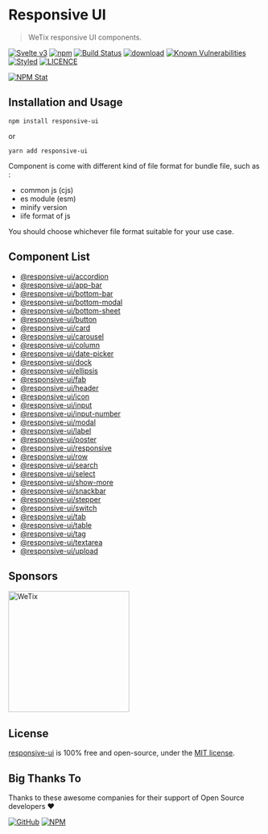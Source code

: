 # Responsive UI

> WeTix responsive UI components.

<p>

[![Svelte v3](https://img.shields.io/badge/svelte-v3-orange.svg)](https://svelte.dev)
[![npm](https://img.shields.io/npm/v/responsive-ui.svg)](https://www.npmjs.com/package/responsive-ui)
[![Build Status](https://github.com/wetix/responsive-ui/workflows/test/badge.svg?branch=main)](https://github.com/wetix/responsive-ui)
[![download](https://img.shields.io/npm/dw/responsive-ui.svg)](https://www.npmjs.com/package/responsive-ui)
[![Known Vulnerabilities](https://snyk.io/test/github/wetix/responsive-ui/badge.svg)](https://snyk.io/test/github/wetix/responsive-ui)
[![Styled](https://img.shields.io/badge/styled_with-prettier-ff69b4.svg)](https://github.com/prettier/prettier)
[![LICENCE](https://img.shields.io/github/license/wetix/responsive-ui)](https://github.com/wetix/responsive-ui/blob/main/LICENSE)

[![NPM Stat](https://nodei.co/npm/responsive-ui.png)](https://www.npmjs.com/package/responsive-ui)

</p>

## Installation and Usage

```console
npm install responsive-ui
```

or

```console
yarn add responsive-ui
```

Component is come with different kind of file format for bundle file, such as :

- common js (cjs)
- es module (esm)
- minify version
- iife format of js

You should choose whichever file format suitable for your use case.

## Component List

- [@responsive-ui/accordion](https://github.com/wetix/responsive-ui/tree/main/components/accordion)
- [@responsive-ui/app-bar](https://github.com/wetix/responsive-ui/tree/main/components/app-bar)
- [@responsive-ui/bottom-bar](https://github.com/wetix/responsive-ui/tree/main/components/bottom-bar)
- [@responsive-ui/bottom-modal](https://github.com/wetix/responsive-ui/tree/main/components/bottom-modal)
- [@responsive-ui/bottom-sheet](https://github.com/wetix/responsive-ui/tree/main/components/bottom-sheet)
- [@responsive-ui/button](https://github.com/wetix/responsive-ui/tree/main/components/button)
- [@responsive-ui/card](https://github.com/wetix/responsive-ui/tree/main/components/card)
- [@responsive-ui/carousel](https://github.com/wetix/responsive-ui/tree/main/components/carousel)
- [@responsive-ui/column](https://github.com/wetix/responsive-ui/tree/main/components/column)
- [@responsive-ui/date-picker](https://github.com/wetix/responsive-ui/tree/main/components/date-picker)
- [@responsive-ui/dock](https://github.com/wetix/responsive-ui/tree/main/components/dock)
- [@responsive-ui/ellipsis](https://github.com/wetix/responsive-ui/tree/main/components/ellipsis)
- [@responsive-ui/fab](https://github.com/wetix/responsive-ui/tree/main/components/fab)
- [@responsive-ui/header](https://github.com/wetix/responsive-ui/tree/main/components/header)
- [@responsive-ui/icon](https://github.com/wetix/responsive-ui/tree/main/components/icon)
- [@responsive-ui/input](https://github.com/wetix/responsive-ui/tree/main/components/input)
- [@responsive-ui/input-number](https://github.com/wetix/responsive-ui/tree/main/components/input-number)
- [@responsive-ui/modal](https://github.com/wetix/responsive-ui/tree/main/components/modal)
- [@responsive-ui/label](https://github.com/wetix/responsive-ui/tree/main/components/label)
- [@responsive-ui/poster](https://github.com/wetix/responsive-ui/tree/main/components/poster)
- [@responsive-ui/responsive](https://github.com/wetix/responsive-ui/tree/main/components/responsive)
- [@responsive-ui/row](https://github.com/wetix/responsive-ui/tree/main/components/row)
- [@responsive-ui/search](https://github.com/wetix/responsive-ui/tree/main/components/search)
- [@responsive-ui/select](https://github.com/wetix/responsive-ui/tree/main/components/select)
- [@responsive-ui/show-more](https://github.com/wetix/responsive-ui/tree/main/components/show-more)
- [@responsive-ui/snackbar](https://github.com/wetix/responsive-ui/tree/main/components/snackbar)
- [@responsive-ui/stepper](https://github.com/wetix/responsive-ui/tree/main/components/stepper)
- [@responsive-ui/switch](https://github.com/wetix/responsive-ui/tree/main/components/switch)
- [@responsive-ui/tab](https://github.com/wetix/responsive-ui/tree/main/components/tab)
- [@responsive-ui/table](https://github.com/wetix/responsive-ui/tree/main/components/table)
- [@responsive-ui/tag](https://github.com/wetix/responsive-ui/tree/main/components/tag)
- [@responsive-ui/textarea](https://github.com/wetix/responsive-ui/tree/main/components/textarea)
- [@responsive-ui/upload](https://github.com/wetix/responsive-ui/tree/main/components/upload)

## Sponsors

<img src="https://asset.wetix.my/images/logo/wetix.png" alt="WeTix" width="240px">

## License

[responsive-ui](https://github.com/wetix/responsive-ui) is 100% free and open-source, under the [MIT license](https://github.com/wetix/responsive-ui/blob/main/LICENSE).

## Big Thanks To

Thanks to these awesome companies for their support of Open Source developers ❤

[![GitHub](https://jstools.dev/img/badges/github.svg)](https://github.com/open-source)
[![NPM](https://jstools.dev/img/badges/npm.svg)](https://www.npmjs.com/)
